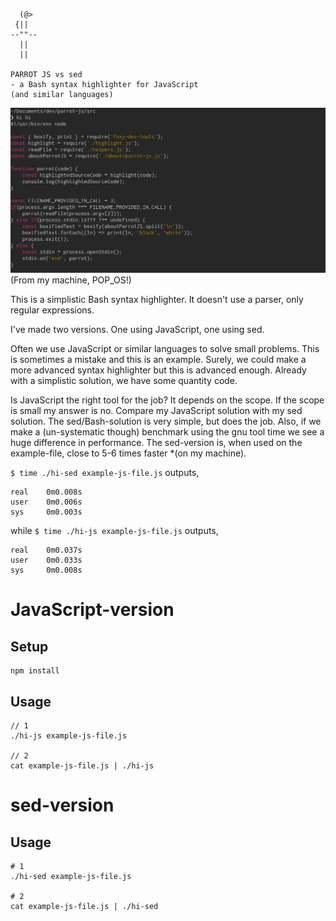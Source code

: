 ```
  (@>  
 {||
--""--
  ||
  ||

PARROT JS vs sed
- a Bash syntax highlighter for JavaScript
(and similar languages)
```
![screenshot1.png](screenshot1.png)
(From my machine, POP_OS!)

This is a simplistic Bash syntax highlighter. It doesn't use a parser, only regular expressions.

I've made two versions. One using JavaScript, one using sed.

Often we use JavaScript or similar languages to solve small problems. This is sometimes a mistake and this is an example. Surely, we could make a more advanced syntax highlighter
but this is advanced enough. Already with a simplistic solution, we have some
quantity code.

Is JavaScript the right tool for the job? It depends on the scope. If the scope is small
my answer is no. Compare my JavaScript solution with my sed solution. The sed/Bash-solution
is very simple, but does the job. Also, if we make a (un-systematic though) benchmark using the
gnu tool time we see a huge difference in performance. The sed-version is, when used on the example-file,
close to 5-6 times faster *(on my machine).

`$ time ./hi-sed example-js-file.js` outputs,
```
real    0m0.008s
user    0m0.006s
sys     0m0.003s
```

while `$ time ./hi-js example-js-file.js` outputs,
```
real    0m0.037s
user    0m0.033s
sys     0m0.008s
```

# JavaScript-version

## Setup

```
npm install
```

## Usage

```
// 1
./hi-js example-js-file.js

// 2
cat example-js-file.js | ./hi-js
```

# sed-version

## Usage

```
# 1
./hi-sed example-js-file.js

# 2
cat example-js-file.js | ./hi-sed
```
